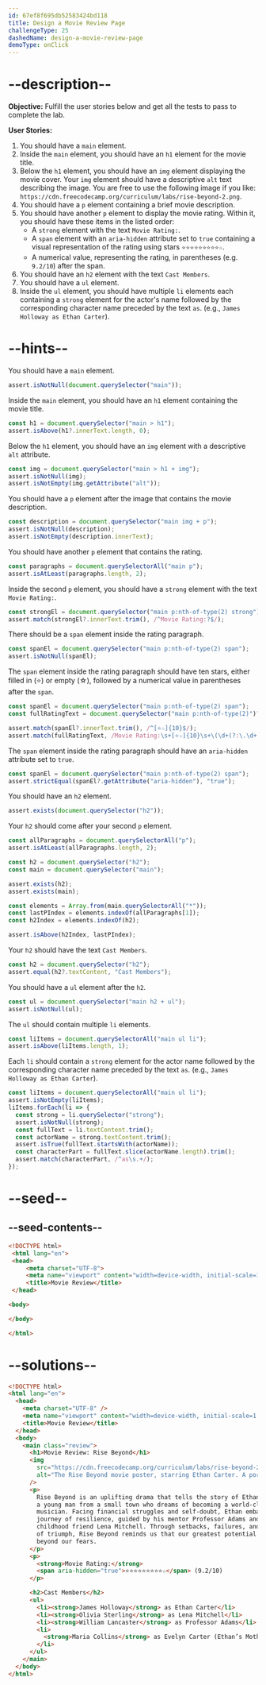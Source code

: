 ```yaml
---
id: 67ef8f695db52583424bd118
title: Design a Movie Review Page
challengeType: 25
dashedName: design-a-movie-review-page
demoType: onClick
---
```


# --description--

**Objective:** Fulfill the user stories below and get all the tests to pass to complete the lab. 

**User Stories:**

1. You should have a `main` element.
2. Inside the `main` element, you should have an `h1` element for the movie title.
3. Below the `h1` element, you should have an `img` element displaying the movie cover. Your `img` element should have a descriptive `alt` text describing the image. You are free to use the following image if you like: `https://cdn.freecodecamp.org/curriculum/labs/rise-beyond-2.png`.
4. You should have a `p` element containing a brief movie description.
5. You should have another `p` element to display the movie rating. Within it, you should have these items in the listed order:
   - A `strong` element with the text `Movie Rating:`.
   - A `span` element with an `aria-hidden` attribute set to `true` containing a visual representation of the rating using stars `⭐⭐⭐⭐⭐⭐⭐⭐⭐☆`.
   - A numerical value, representing the rating, in parentheses (e.g. `9.2/10`) after the span.
6. You should have an `h2` element with the text `Cast Members`.
7. You should have a `ul` element.
8. Inside the `ul` element, you should have multiple `li` elements each containing a `strong` element for the actor's name followed by the corresponding character name preceded by the text `as`. (e.g., `James Holloway as Ethan Carter`).

# --hints--

You should have a `main` element.

```js
assert.isNotNull(document.querySelector("main"));
```

Inside the `main` element, you should have an `h1` element containing the movie title.

```js
const h1 = document.querySelector("main > h1");
assert.isAbove(h1?.innerText.length, 0);
```

Below the `h1` element, you should have an `img` element with a descriptive `alt` attribute.
  
```js
const img = document.querySelector("main > h1 + img");
assert.isNotNull(img);
assert.isNotEmpty(img.getAttribute("alt"));
```

You should have a `p` element after the image that contains the movie description.

```js
const description = document.querySelector("main img + p");
assert.isNotNull(description);
assert.isNotEmpty(description.innerText);
```

You should have another `p` element that contains the rating.

```js
const paragraphs = document.querySelectorAll("main p");
assert.isAtLeast(paragraphs.length, 2);
```

Inside the second `p` element, you should have a `strong` element with the text `Movie Rating:`.

```js
const strongEl = document.querySelector("main p:nth-of-type(2) strong");
assert.match(strongEl?.innerText.trim(), /^Movie Rating:?$/);
```

There should be a `span` element inside the rating paragraph.

```js
const spanEl = document.querySelector("main p:nth-of-type(2) span");
assert.isNotNull(spanEl);
```

The `span` element inside the rating paragraph should have ten stars, either filled in (⭐) or empty (☆), followed by a numerical value in parentheses after the `span`.

```js  
const spanEl = document.querySelector("main p:nth-of-type(2) span");
const fullRatingText = document.querySelector("main p:nth-of-type(2)")?.textContent.replace(/\s+/g, ' ').trim();

assert.match(spanEl?.innerText.trim(), /^[⭐☆]{10}$/);
assert.match(fullRatingText, /Movie Rating:\s+[⭐☆]{10}\s+\(\d+(?:\.\d+)?\/10\)$/);
```

The `span` element inside the rating paragraph should have an `aria-hidden` attribute set to `true`.

```js
const spanEl = document.querySelector("main p:nth-of-type(2) span");
assert.strictEqual(spanEl?.getAttribute("aria-hidden"), "true");
```

You should have an `h2` element.

```js
assert.exists(document.querySelector("h2"));
```

Your `h2` should come after your second `p` element.

```js
const allParagraphs = document.querySelectorAll("p");
assert.isAtLeast(allParagraphs.length, 2);

const h2 = document.querySelector("h2");
const main = document.querySelector("main");

assert.exists(h2);
assert.exists(main);

const elements = Array.from(main.querySelectorAll("*"));
const lastPIndex = elements.indexOf(allParagraphs[1]);
const h2Index = elements.indexOf(h2);

assert.isAbove(h2Index, lastPIndex);
```

Your `h2` should have the text `Cast Members`.

```js
const h2 = document.querySelector("h2");
assert.equal(h2?.textContent, "Cast Members");
```

You should have a `ul` element after the `h2`.

```js
const ul = document.querySelector("main h2 + ul");
assert.isNotNull(ul);
```

The `ul` should contain multiple `li` elements.

```js
const liItems = document.querySelectorAll("main ul li");
assert.isAbove(liItems.length, 1);
```

Each `li` should contain a `strong` element for the actor name followed by the corresponding character name preceded by the text `as`. (e.g., `James Holloway as Ethan Carter`).

```js
const liItems = document.querySelectorAll("main ul li");  
assert.isNotEmpty(liItems);
liItems.forEach(li => {
  const strong = li.querySelector("strong");
  assert.isNotNull(strong);
  const fullText = li.textContent.trim();
  const actorName = strong.textContent.trim();
  assert.isTrue(fullText.startsWith(actorName));
  const characterPart = fullText.slice(actorName.length).trim();
  assert.match(characterPart, /^as\s.+/);
});
```

# --seed--

## --seed-contents--

```html
<!DOCTYPE html>
 <html lang="en">
 <head>
     <meta charset="UTF-8">
     <meta name="viewport" content="width=device-width, initial-scale=1.0">
     <title>Movie Review</title>
 </head>

<body>

</body>

</html>
```

# --solutions--

```html
<!DOCTYPE html>
<html lang="en">
  <head>
    <meta charset="UTF-8" />
    <meta name="viewport" content="width=device-width, initial-scale=1.0" />
    <title>Movie Review</title>
  </head>
  <body>
    <main class="review">
      <h1>Movie Review: Rise Beyond</h1>
      <img
        src="https://cdn.freecodecamp.org/curriculum/labs/rise-beyond-2.png"
        alt="The Rise Beyond movie poster, starring Ethan Carter. A portrait of a young boy standing on a stage with his back toward the audience, holding a guitar at his side, staring at a backdrop of a cityscape with the sun rising behind its tall buildings."
      />
      <p>
        Rise Beyond is an uplifting drama that tells the story of Ethan Carter,
        a young man from a small town who dreams of becoming a world-class
        musician. Facing financial struggles and self-doubt, Ethan embarks on a
        journey of resilience, guided by his mentor Professor Adams and
        childhood friend Lena Mitchell. Through setbacks, failures, and moments
        of triumph, Rise Beyond reminds us that our greatest potential lies
        beyond our fears.
      </p>
      <p>
        <strong>Movie Rating:</strong>
        <span aria-hidden="true">⭐⭐⭐⭐⭐⭐⭐⭐⭐☆</span> (9.2/10)
      </p>

      <h2>Cast Members</h2>
      <ul>
        <li><strong>James Holloway</strong> as Ethan Carter</li>
        <li><strong>Olivia Sterling</strong> as Lena Mitchell</li>
        <li><strong>William Lancaster</strong> as Professor Adams</li>
        <li>
          <strong>Maria Collins</strong> as Evelyn Carter (Ethan’s Mother)
        </li>
      </ul>
    </main>
  </body>
</html>
```
